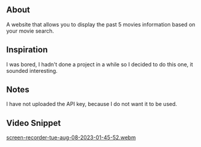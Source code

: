 <h2>About</h2>
  A website that allows you to display the past 5 movies information based on your movie search.

<h2>Inspiration</h2>
I was bored, I hadn't done a project in a while so I decided to do this one, it sounded interesting.

<h2>Notes</h2>
I have not uploaded the API key, because I do not want it to be used.

<h2>Video Snippet</h2>

[screen-recorder-tue-aug-08-2023-01-45-52.webm](https://github.com/RShah126/MovieInfo/assets/65997615/c3acd1e4-e8bf-4f2e-b33d-08aea477a198)
